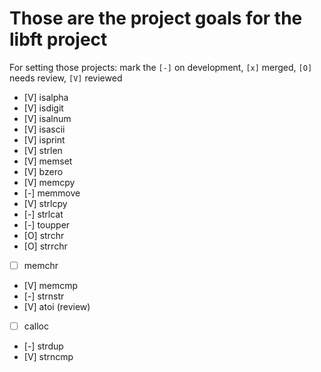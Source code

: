 # Those are the project goals for the libft project

For setting those projects:
mark the `[-]` on development, `[x]` merged, `[O]` needs review, `[V]` reviewed

- [V] isalpha
- [V] isdigit
- [V] isalnum
- [V] isascii
- [V] isprint
- [V] strlen
- [V] memset
- [V] bzero
- [V] memcpy
- [-] memmove
- [V] strlcpy
- [-] strlcat
- [-] toupper
- [O] strchr
- [O] strrchr
- [ ] memchr
- [V] memcmp
- [-] strnstr
- [V] atoi (review)
- [ ] calloc
- [-] strdup
- [V] strncmp

